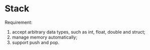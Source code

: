 # Stack

Requirement:
1) accept arbitrary data types, such as int, float, double and struct;
2) manage memory automatically;
3) support push and pop.
